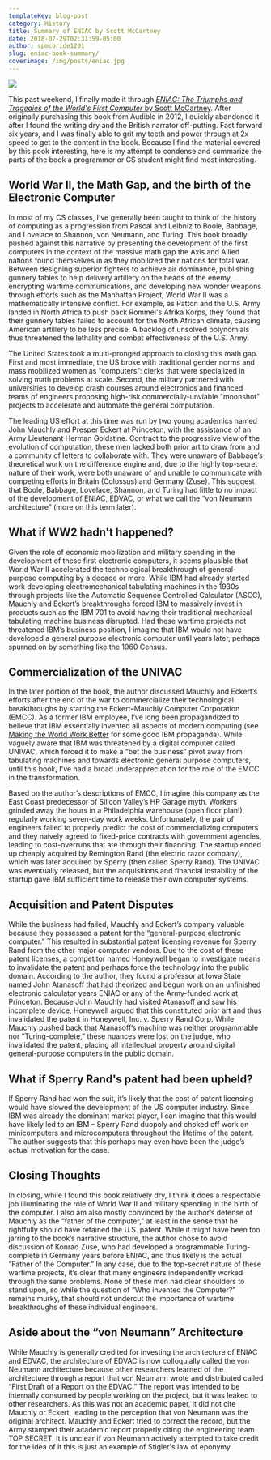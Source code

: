 ```yaml
---
templateKey: blog-post
category: History
title: Summary of ENIAC by Scott McCartney
date: 2018-07-29T02:31:59-05:00
author: spmcbride1201
slug: eniac-book-summary/
coverimage: /img/posts/eniac.jpg
---
```


![](/img/posts/eniac.jpg)

This past weekend, I finally made it through [_ENIAC: The Triumphs and Tragedies of the World's First Computer_ by Scott McCartney](https://www.amazon.com/Eniac-Triumphs-Tragedies-Worlds-Computer/dp/0802713483). After originally purchasing this book from Audible in 2012, I quickly abandoned it after I found the writing dry and the British narrator off-putting. Fast forward six years, and I was finally able to grit my teeth and power through at 2x speed to get to the content in the book. Because I find the material covered by this pook interesting, here is my attempt to condense and summarize the parts of the book a programmer or CS student might find most interesting.

## World War II, the Math Gap, and the birth of the Electronic Computer
In most of my CS classes, I’ve generally been taught to think of the history of computing as a progression from Pascal and Leibniz to Boole, Babbage, and Lovelace to Shannon, von Neumann, and Turing. This book broadly pushed against this narrative by presenting the development of the first computers in the context of the massive math gap the Axis and Allied nations found themselves in as they mobilized their nations for total war. Between designing superior fighters to achieve air dominance, publishing gunnery tables to help delivery artillery on the heads of the enemy, encrypting wartime communications, and developing new wonder weapons through efforts such as the Manhattan Project, World War II was a mathematically intensive conflict. For example, as Patton and the U.S. Army landed in North Africa to push back Rommel's Afrika Korps, they found that their gunnery tables failed to account for the North African climate, causing American artillery to be less precise. A backlog of unsolved polynomials thus threatened the lethality and combat effectiveness of the U.S. Army. 

The United States took a multi-pronged approach to closing this math gap. First and most immediate, the US broke with traditional gender norms and mass mobilized women as “computers”: clerks that were specialized in solving math problems at scale. Second, the military partnered with universities to develop crash courses around electronics and financed teams of engineers proposing high-risk commercially-unviable "moonshot" projects to accelerate and automate the general computation. 

The leading US effort at this time was run by two young academics named John Mauchly and Presper Eckert at Princeton, with the assistance of an Army Lieutenant Herman Goldstine. Contract to the progressive view of the evolution of computation, these men lacked both prior art to draw from and a community of letters to collaborate with. They were unaware of Babbage’s theoretical work on the difference engine and, due to the highly top-secret nature of their work, were both unaware of and unable to communicate with competing efforts in Britain (Colossus) and Germany (Zuse). This suggest that Boole, Babbage, Lovelace, Shannon, and Turing had little to no impact of the development of ENIAC, EDVAC, or what we call the “von Neumann architecture” (more on this term later). 

## What if WW2 hadn't happened?
Given the role of economic mobilization and military spending in the development of these first electronic computers, it seems plausible that World War II accelerated the technological breakthrough of general-purpose computing by a decade or more. While IBM had already started work developing electromechanical tabulating machines in the 1930s through projects like the Automatic Sequence Controlled Calculator (ASCC), Mauchly and Eckert’s breakthroughs forced IBM to massively invest in products such as the IBM 701 to avoid having their traditional mechanical tabulating machine business disrupted. Had these wartime projects not threatened IBM’s business position, I imagine that IBM would not have developed a general purpose electronic computer until years later, perhaps spurned on by something like the 1960 Census. 

## Commercialization of the UNIVAC
In the later portion of the book, the author discussed Mauchly and Eckert’s efforts after the end of the war to commercialize their technological breakthroughs by starting the Eckert–Mauchly Computer Corporation (EMCC). As a former IBM employee, I’ve long been propagandized to believe that IBM essentially invented all aspects of modern computing (see [Making the World Work Better](https://www.amazon.com/Making-World-Work-Better-Century/dp/0132755106) for some good IBM propaganda). While vaguely aware that IBM was threatened by a digital computer called UNIVAC, which forced it to make a “bet the business” pivot away from tabulating machines and towards electronic general purpose computers, until this book, I've had a broad underappreciation for the role of the EMCC in the transformation.

Based on the author’s descriptions of EMCC, I imagine this company as the East Coast predecessor of Silicon Valley’s HP Garage myth. Workers grinded away the hours in a Philadelphia warehouse (open floor plan!), regularly working seven-day work weeks. Unfortunately, the pair of engineers failed to properly predict the cost of commercializing computers and they naively agreed to fixed-price contracts with government agencies, leading to cost-overruns that ate through their financing. The startup ended up cheaply acquired by Remington Rand (the electric razor company), which was later acquired by Sperry (then called Sperry Rand). The UNIVAC was eventually released, but the acquisitions and financial instability of the startup gave IBM sufficient time to release their own computer systems.  

## Acquisition and Patent Disputes
While the business had failed, Mauchly and Eckert’s company valuable because they possessed a patent for the “general-purpose electronic computer.” This resulted in substantial patent licensing revenue for Sperry Rand from the other major computer vendors. Due to the cost of these patent licenses, a competitor named Honeywell began to investigate means to invalidate the patent and perhaps force the technology into the public domain. According to the author, they found a professor at Iowa State named John Atanasoff that had theorized and begun work on an unfinished electronic calculator years ENIAC or any of the Army-funded work at Princeton. Because John Mauchly had visited Atanasoff and saw his incomplete device, Honeywell argued that this constituted prior art and thus invalidated the patent in Honeywell, Inc. v. Sperry Rand Corp. While Mauchly pushed back that Atanasoff’s machine was neither programmable nor “Turing-complete,” these nuances were lost on the judge, who invalidated the patent, placing all intellectual property around digital general-purpose computers in the public domain.  

## What if Sperry Rand's patent had been upheld?
If Sperry Rand had won the suit, it’s likely that the cost of patent licensing would have slowed the development of the US computer industry. Since IBM was already the dominant market player, I can imagine that this would have likely led to an IBM – Sperry Rand duopoly and choked off work on minicomputers and microcomputers throughout the lifetime of the patent. The author suggests that this perhaps may even have been the judge’s actual motivation for the case. 

## Closing Thoughts
In closing, while I found this book relatively dry, I think it does a respectable job illuminating the role of World War II and military spending in the birth of the computer. I also am also mostly convinced by the author’s defense of Mauchly as the “father of the computer,” at least in the sense that he rightfully should have retained the U.S. patent. While it might have been too jarring to the book’s narrative structure, the author chose to avoid discussion of Konrad Zuse, who had developed a programmable Turing-complete in Germany years before ENIAC, and thus likely is the actual “Father of the Computer.” In any case, due to the top-secret nature of these wartime projects, it’s clear that many engineers independently worked through the same problems. None of these men had clear shoulders to stand upon, so while the question of “Who invented the Computer?” remains murky, that should not undercut the importance of wartime breakthroughs of these individual engineers.  

## Aside about the “von Neumann” Architecture 

While Mauchly is generally credited for investing the architecture of ENIAC and EDVAC, the architecture of EDVAC is now colloquially called the von Neumann architecture because other researchers learned of the architecture through a report that von Neumann wrote and distributed called “First Draft of a Report on the EDVAC.” The report was intended to be internally consumed by people working on the project, but it was leaked to other researchers. As this was not an academic paper, it did not cite Mauchly or Eckert, leading to the perception that von Neumann was the original architect. Mauchly and Eckert tried to correct the record, but the Army stamped their academic report properly citing the engineering team TOP SECRET. It is unclear if von Neumann actively attempted to take credit for the idea of it this is just an example of Stigler's law of eponymy. 
